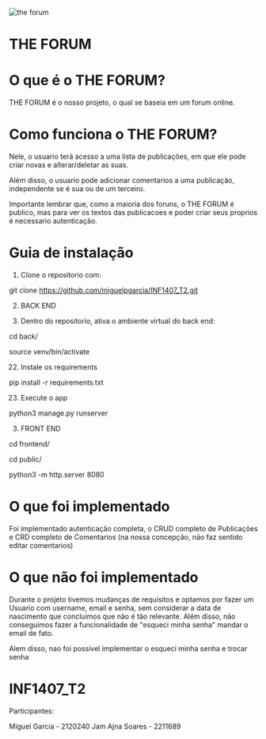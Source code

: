 ![the forum](https://github.com/Ajnus/THE_FORUM_PROGRAMACAO_WEB_INF1407_T2/assets/8205907/8027e58a-7196-4565-8599-c97ffd3af5b8)

# THE FORUM

# O que é o THE FORUM?

THE FORUM é o nosso projeto, o qual se baseia em um forum online.

# Como funciona o THE FORUM?

Nele, o usuario terá acesso a uma lista de publicações, em que ele pode criar novas e alterar/deletar as suas.

Além disso, o usuario pode adicionar comentarios a uma publicação, independente se é sua ou de um terceiro.

Importante lembrar que, como a maioria dos foruns, o THE FORUM é publico, mas para ver os textos das publicacoes e poder criar seus proprios é necessario autenticação.

# Guia de instalação 

1) Clone o repositorio com:

git clone https://github.com/miguelpgarcia/INF1407_T2.git


2) BACK END

21) Dentro do repositorio, ativa o ambiente virtual do back end:


cd back/

source venv/bin/activate

22) Instale os requirements

pip install -r requirements.txt

23) Execute o app

python3 manage.py runserver


3) FRONT END

cd frontend/

cd public/

python3 -m http.server 8080




# O que foi implementado

Foi implementado autenticação completa, o CRUD completo de Publicações e CRD completo de Comentarios (na nossa concepção, não faz sentido editar comentarios) 


# O que não foi implementado

Durante o projeto tivemos mudanças de requisitos e optamos por fazer um Usuario com username, email e senha, sem considerar a data de nascimento que concluimos que não é tão relevante. Além disso, não conseguimos fazer a funcionalidade de "esqueci minha senha" mandar o email de fato.

Alem disso, nao foi possivel implementar o esqueci minha senha e trocar senha

# INF1407_T2


Participantes: 

Miguel Garcia - 2120240
Jam Ajna Soares - 2211689




